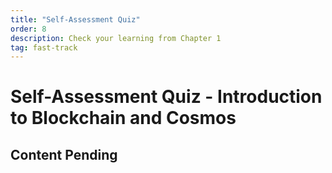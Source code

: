 ```yaml
---
title: "Self-Assessment Quiz"
order: 8
description: Check your learning from Chapter 1
tag: fast-track
---
```


# Self-Assessment Quiz - Introduction to Blockchain and Cosmos

## Content Pending
